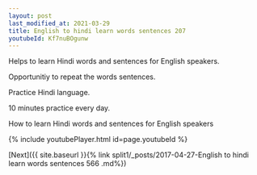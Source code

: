 ```yaml
---
layout: post
last_modified_at: 2021-03-29
title: English to hindi learn words sentences 207 
youtubeId: Kf7nuBOgunw
---
```

 
 
Helps to learn Hindi words and sentences for English speakers.

Opportunitiy to repeat the words sentences. 

Practice Hindi language. 
 
10 minutes practice every day. 
 
How to learn Hindi words and sentences for English speakers 
 
{% include youtubePlayer.html id=page.youtubeId %}
 
 
[Next]({{ site.baseurl }}{% link  split1/_posts/2017-04-27-English to hindi learn words sentences 566 .md%})
 
